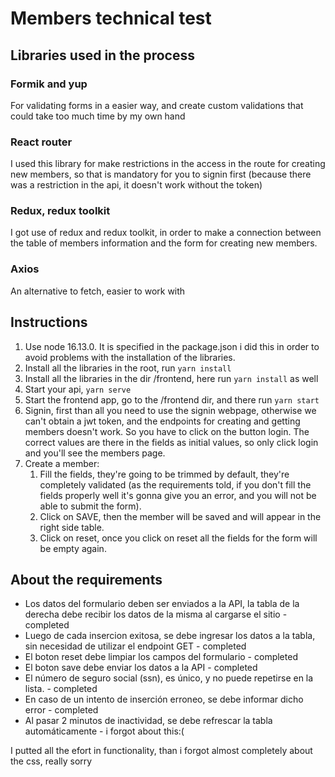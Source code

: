 # Members technical test

## Libraries used in the process

### Formik and yup

For validating forms in a easier way, and create custom validations that could take too much time by my own hand

### React router

I used this library for make restrictions in the access in the route for creating new members, so that is mandatory for you to signin first (because there was a restriction in the api, it doesn't work without the token)

### Redux, redux toolkit

I got use of redux and redux toolkit, in order to make a connection between the table of members information and the form for creating new members.

### Axios

An alternative to fetch, easier to work with

## Instructions

1. Use node 16.13.0. It is specified in the package.json i did this in order to avoid problems with the installation of the libraries.
2. Install all the libraries in the root, run `yarn install`
3. Install all the libraries in the dir /frontend, here run `yarn install` as well
4. Start your api, `yarn serve`
5. Start the frontend app, go to the /frontend dir, and there run `yarn start`
6. Signin, first than all you need to use the signin webpage, otherwise we can't obtain a jwt token, and the endpoints for creating and getting members doesn't work. So you have to click on the button login. The correct values are there in the fields as initial values, so only click login and you'll see the members page.
7. Create a member:
   1. Fill the fields, they're going to be trimmed by default, they're completely validated (as the requirements told, if you don't fill the fields properly well it's gonna give you an error, and you will not be able to submit the form).
   2. Click on SAVE, then the member will be saved and will appear in the right side table.
   3. Click on reset, once you click on reset all the fields for the form will be empty again.

## About the requirements

- Los datos del formulario deben ser enviados a la API, la tabla de la derecha debe recibir los datos de la misma al cargarse el sitio - completed
- Luego de cada insercion exitosa, se debe ingresar los datos a la tabla, sin necesidad de utilizar el endpoint GET - completed
- El boton reset debe limpiar los campos del formulario - completed
- El boton save debe enviar los datos a la API - completed
- El número de seguro social (ssn), es único, y no puede repetirse en la lista. - completed
- En caso de un intento de inserción erroneo, se debe informar dicho error - completed
- Al pasar 2 minutos de inactividad, se debe refrescar la tabla automáticamente - i forgot about this:(

I putted all the efort in functionality, than i forgot almost completely about the css, really sorry
